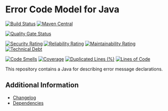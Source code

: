 # Error Code Model for Java

[![Build Status](https://github.com/exasol/error-code-model-java/actions/workflows/ci-build.yml/badge.svg)](https://github.com/exasol/error-code-model-java/actions/workflows/ci-build.yml)
[![Maven Central](https://img.shields.io/maven-central/v/com.exasol/error-code-model-java)](https://search.maven.org/artifact/com.exasol/error-code-model-java)

[![Quality Gate Status](https://sonarcloud.io/api/project_badges/measure?project=com.exasol%3Aerror-code-model-java&metric=alert_status)](https://sonarcloud.io/dashboard?id=com.exasol%3Aerror-code-model-java)

[![Security Rating](https://sonarcloud.io/api/project_badges/measure?project=com.exasol%3Aerror-code-model-java&metric=security_rating)](https://sonarcloud.io/dashboard?id=com.exasol%3Aerror-code-model-java)
[![Reliability Rating](https://sonarcloud.io/api/project_badges/measure?project=com.exasol%3Aerror-code-model-java&metric=reliability_rating)](https://sonarcloud.io/dashboard?id=com.exasol%3Aerror-code-model-java)
[![Maintainability Rating](https://sonarcloud.io/api/project_badges/measure?project=com.exasol%3Aerror-code-model-java&metric=sqale_rating)](https://sonarcloud.io/dashboard?id=com.exasol%3Aerror-code-model-java)
[![Technical Debt](https://sonarcloud.io/api/project_badges/measure?project=com.exasol%3Aerror-code-model-java&metric=sqale_index)](https://sonarcloud.io/dashboard?id=com.exasol%3Aerror-code-model-java)

[![Code Smells](https://sonarcloud.io/api/project_badges/measure?project=com.exasol%3Aerror-code-model-java&metric=code_smells)](https://sonarcloud.io/dashboard?id=com.exasol%3Aerror-code-model-java)
[![Coverage](https://sonarcloud.io/api/project_badges/measure?project=com.exasol%3Aerror-code-model-java&metric=coverage)](https://sonarcloud.io/dashboard?id=com.exasol%3Aerror-code-model-java)
[![Duplicated Lines (%)](https://sonarcloud.io/api/project_badges/measure?project=com.exasol%3Aerror-code-model-java&metric=duplicated_lines_density)](https://sonarcloud.io/dashboard?id=com.exasol%3Aerror-code-model-java)
[![Lines of Code](https://sonarcloud.io/api/project_badges/measure?project=com.exasol%3Aerror-code-model-java&metric=ncloc)](https://sonarcloud.io/dashboard?id=com.exasol%3Aerror-code-model-java)

This repository contains a Java for describing error message declarations.

## Additional Information

* [Changelog](doc/changes/changelog.md)
* [Dependencies](dependencies.md)
